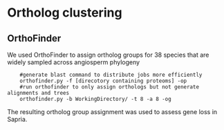 Ortholog clustering
===================

OrthoFinder
--------------------
We used OrthoFinder to assign ortholog groups for 38 species that are widely sampled across angiosperm phylogeny

		#generate blast command to distribute jobs more efficiently
		orthofinder.py -f [direcotory containing proteoms] -op
		#run orthofinder to only assign orthologs but not generate alignments and trees
		orthofinder.py -b WorkingDirectory/ -t 8 -a 8 -og
		
The resulting ortholog group assignment was used to assess gene loss in Sapria.